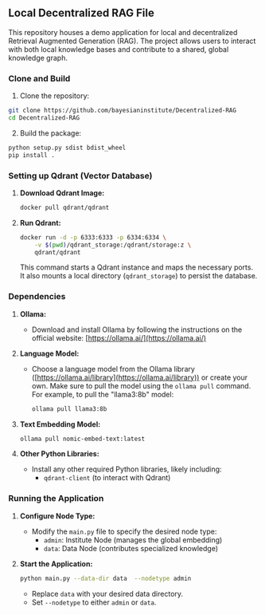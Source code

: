 ## Local Decentralized RAG File

This repository houses a demo application for local and decentralized Retrieval Augmented Generation (RAG).  The project allows users to interact with both local knowledge bases and contribute to a shared, global knowledge graph.

### Clone and Build

1. Clone the repository:

```bash
git clone https://github.com/bayesianinstitute/Decentralized-RAG
cd Decentralized-RAG 
```

2. Build the package:

```bash
python setup.py sdist bdist_wheel
pip install .
```

### Setting up Qdrant (Vector Database)

1. **Download Qdrant Image:**

   ```bash
   docker pull qdrant/qdrant
   ```

2. **Run Qdrant:**

   ```bash
   docker run -d -p 6333:6333 -p 6334:6334 \
       -v $(pwd)/qdrant_storage:/qdrant/storage:z \
       qdrant/qdrant
   ```
   This command starts a Qdrant instance and maps the necessary ports. It also mounts a local directory (`qdrant_storage`) to persist the database.

### Dependencies

1. **Ollama:**

   - Download and install Ollama by following the instructions on the official website: [https://ollama.ai/](https://ollama.ai/)

2. **Language Model:**

   - Choose a language model from the Ollama library ([https://ollama.ai/library](https://ollama.ai/library)) or create your own. Make sure to pull the model using the `ollama pull` command. For example, to pull the "llama3:8b" model:

     ```bash
     ollama pull llama3:8b
     ```

3. **Text Embedding Model:**

     ```bash
     ollama pull nomic-embed-text:latest
     ```



3. **Other Python Libraries:**
   - Install any other required Python libraries, likely including:
     * `qdrant-client` (to interact with Qdrant)


### Running the Application

1. **Configure Node Type:**
   - Modify the `main.py` file to specify the desired node type:  
     * `admin`: Institute Node (manages the global embedding)
     * `data`:  Data Node (contributes specialized knowledge) 

2. **Start the Application:**
   ```bash
   python main.py --data-dir data  --nodetype admin 
   ```
   - Replace `data` with your desired data directory.
   - Set `--nodetype` to either `admin` or `data`.


